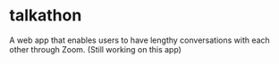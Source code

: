# talkathon

A web app that enables users to have lengthy conversations with each other through Zoom. (Still working on this app)
